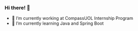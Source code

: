 ### Hi there! 👋


- 🔭 I’m currently working at CompassUOL Internship Program
- 🌱 I’m currently learning Java and Spring Boot
